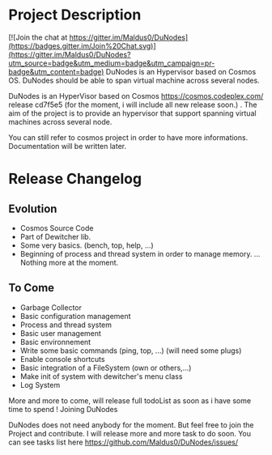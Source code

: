 Project Description
===================

[![Join the chat at https://gitter.im/Maldus0/DuNodes](https://badges.gitter.im/Join%20Chat.svg)](https://gitter.im/Maldus0/DuNodes?utm_source=badge&utm_medium=badge&utm_campaign=pr-badge&utm_content=badge)
DuNodes is an Hypervisor based on Cosmos OS.
DuNodes should be able to span virtual machine across several nodes.

DuNodes is an HyperVisor based on Cosmos https://cosmos.codeplex.com/ release cd7f5e5 (for the moment, i will include all new release soon.) .
The aim of the project is to provide an hypervisor that support spanning virtual machines across several node.

You can still refer to cosmos project in order to have more informations.
Documentation will be written later.


Release Changelog
==================

Evolution
------------
* Cosmos Source Code
* Part of Dewitcher lib.
* Some very basics. (bench, top, help, ...)
* Beginning of process and thread system in order to manage memory.
... Nothing more at the moment.


To Come
------------
* Garbage Collector
* Basic configuration management
* Process and thread system
* Basic user management
* Basic environnement
* Write some basic commands (ping, top, ...) (will need some plugs)
* Enable console shortcuts
* Basic integration of a FileSystem (own or others,...)
* Make init of system with dewitcher's menu class
* Log System

More and more to come, will release full todoList as soon as i have some time to spend !
Joining DuNodes

DuNodes does not need anybody for the moment. But feel free to join the Project and contribute. I will release more and more task to do soon.
You can see tasks list here https://github.com/Maldus0/DuNodes/issues/
